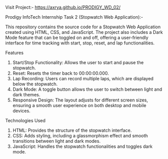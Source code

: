 Visit Project:- https://axrya.github.io/PRODIGY_WD_02/

Prodigy InfoTech Internship Task 2 (Stopwatch Web Application):-

This repository contains the source code for a Stopwatch Web Application created using HTML, CSS, and JavaScript. The project also includes a Dark Mode feature that can be toggled on and off, offering a user-friendly interface for time tracking with start, stop, reset, and lap functionalities.

Features

1. Start/Stop Functionality: Allows the user to start and pause the stopwatch.
2. Reset: Resets the timer back to 00:00:00.000.
3. Lap Recording: Users can record multiple laps, which are displayed below the stopwatch.
4. Dark Mode: A toggle button allows the user to switch between light and dark themes.
5. Responsive Design: The layout adjusts for different screen sizes, ensuring a smooth user experience on both desktop and mobile devices.

Technologies Used

1. HTML: Provides the structure of the stopwatch interface.
2. CSS: Adds styling, including a glassmorphism effect and smooth transitions between light and dark modes.
3. JavaScript: Handles the stopwatch functionalities and toggles dark mode.
